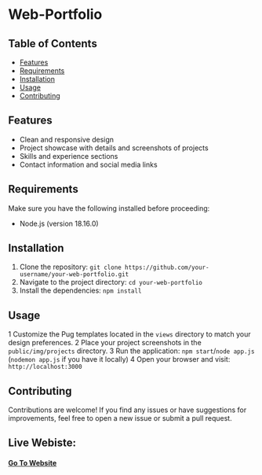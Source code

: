 # Web-Portfolio

## Table of Contents

- [Features](#features)
- [Requirements](#requirements)
- [Installation](#installation)
- [Usage](#usage)
- [Contributing](#contributing)

## Features

- Clean and responsive design
- Project showcase with details and screenshots of projects
- Skills and experience sections
- Contact information and social media links

## Requirements

Make sure you have the following installed before proceeding:

- Node.js (version 18.16.0)

## Installation

1. Clone the repository: `git clone https://github.com/your-username/your-web-portfolio.git`
2. Navigate to the project directory: `cd your-web-portfolio`
3. Install the dependencies: `npm install`

## Usage

1 Customize the Pug templates located in the `views` directory to match your design preferences.
2 Place your project screenshots in the `public/img/projects` directory.
3 Run the application: `npm start`/`node app.js` (`nodemon app.js` if you have it locally)
4 Open your browser and visit: `http://localhost:3000`


## Contributing

Contributions are welcome! If you find any issues or have suggestions for improvements, feel free to open a new issue or submit a pull request.
 
 ## Live Webiste:
 
 #### [Go To Website](https://chivalrous-seasoned-gallium.glitch.me/)

